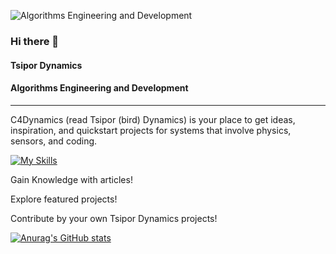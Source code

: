 ![Algorithms Engineering and Development](https://media-exp1.licdn.com/dms/image/C4D16AQEITVCHqjPsJQ/profile-displaybackgroundimage-shrink_350_1400/0/1659384852670?e=1671062400&v=beta&t=p1Sopc1PJ39LOxkOt6bDOhBJPpruXvkMP5QiApSP0uQ)

### Hi there 👋 
#### Tsipor Dynamics
#### Algorithms Engineering and Development
****

C4Dynamics (read Tsipor (bird) Dynamics) is your place to get ideas, inspiration, and quickstart projects for systems that involve physics, sensors, and coding. 

[![My Skills](https://skillicons.dev/icons?i=python,matlab,vscode,cpp)](https://skillicons.dev)

Gain Knowledge with articles!

Explore featured projects!

Contribute by your own Tsipor Dynamics projects!

[![Anurag's GitHub stats](https://github-readme-stats.vercel.app/api?username=C4dynamics)](https://github.com/anuraghazra/github-readme-stats)


